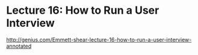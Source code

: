 # Lecture 16: How to Run a User Interview 

http://genius.com/Emmett-shear-lecture-16-how-to-run-a-user-interview-annotated